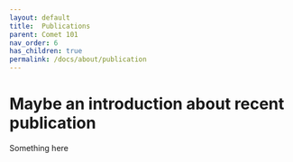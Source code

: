 ```yaml
---
layout: default
title:  Publications
parent: Comet 101
nav_order: 6
has_children: true
permalink: /docs/about/publication
---
```


#   Maybe an introduction about recent publication


Something here
